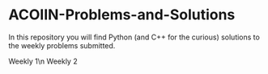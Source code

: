 # ACOIIN-Problems-and-Solutions
In this repository you will find Python (and C++ for the curious) solutions to the weekly problems submitted.

Weekly 1\n
Weekly 2

